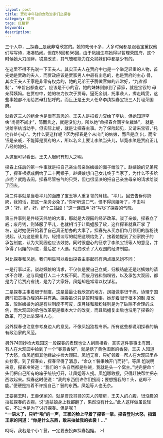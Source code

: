 ```yaml
---
layout: post
title: 贾府中年轻的女政治家们之探春
category: 读书
tags: 红楼梦
keywords: 
description: 
---
```

三个人中，__探春__是我非常欣赏的。她的戏份不多，大多时候都是跟着宝黛钗他们写写诗，凑凑热闹。但在55回和56回，由于凤姐生病她得以暂理荣国府，这个时候她大刀阔斧，锐意改革，其气魄和能力在众姊妹们中都是少有的。

在这里不得不先说一下王夫人。其实王夫人在贾府中也是一个举足轻重的人物，首先她是贾政的夫人，而贾政应该是贾家男人中最有出息的，也是贾府的主心 骨，其次王夫人王家是非常有权势的，她的兄弟王子腾做官做的非常好，“九省都制”，“奉旨出都查边”，应该是不小的官，她的妹妹则嫁到了薛家，就是宝钗的 母亲薛姨妈。在贾府中，她的权力仅次于贾母，逼死金钏，托事袭人，撵走晴雯，这些事她都不用给贾母打招呼的。而且正是王夫人任命李纨探春宝钗三人打理荣国 府。

就看这三人的组合也是很有意思的。王夫人是把权力交给了李纨，但她知道李纨“尚德不尚才”，简而言之，就是没能力，所以她“命探春合同李纨裁处”， 就是说给李纨当助手，但实际上呢，就是让探春主事。为了保险起见，又请来宝钗，”托他各处小心“。为什么要这样呢？因为探春是个未出门的姑娘，而且是庶 出，而宝钗是亲戚，不能算是贾府的人，所以名义上要让李纨当头儿，毕竟李纨是贾府正儿八经的媳妇。

从这里可以看出，王夫人起码有知人之明。

探春上任后的第一件事就是把自己亲生母亲赵姨娘的面子给驳了。赵姨娘的兄弟死了，探春根据成例给了二十两银子。赵姨娘想自己女儿终于当家了，为什么不多给点呢？就跑去闹，探春尽管被气的只哭，但也很坚决的把自己亲生母亲的请求给驳了回去。

第二件事就是当着平儿的面废了宝玉等人重复领的月钱。“平儿，回去告诉你奶奶，我的话，把这一条务必免了。”你听听这口气，怪不得凤姐听了，不由叫道：“好，好，好，好个三姑娘！”这一连四声“好”写尽了探春的气魄。

第三件事则是件经天纬地的大事，那就是大观园的经济改革。驳了亲娘，探春立了威；废月钱，则降服了平儿，也就相当于让凤姐服了软，这样探春就真正掌 了权，这时她便开始着手自己真正想办的大事了。探春先从买办们每月领用的脂粉钱说起，认为这是重复的，轻描淡写的就把这项给免了。接着她提到了别家院子的 承包制度，认为大观园也应该效仿，同时很虚心的征求了李纨宝钗等人的意见，并争得了凤姐的同意，最后定下人选，彻底改革了大观园的经济制度。

对比探春和凤姐，我们明显可以看出探春主事起码有两点跟凤姐不同：

一是行事以正。驳赵姨娘的请求，不仅仅是要自己立威，归根结底还是赵姨娘的请求不合理，这与凤姐打人二十大板不同。而废月钱和脂粉钱，以及承包大观园，都是为了给贾府省钱，是为了大家好。凤姐却是常常以权谋私。

二是探春主事着眼于制度，这是最最让我欣赏的地方。凤姐做事很干练，协理宁国府时把丧事办理的井井有条。探春虽说只是暂时理事，她却着眼于根本的制 度改革，驳赵姨娘为的是有些制度不可废，废月钱和脂粉钱则是为了破除不合理的成例，而大观园的承包改革更是根本大计的改变，而且凤姐复出后也沿用了探春的 改革，可见此举深得人心。

另外探春也注意参考身边人的意见，不像凤姐独裁专断。所有这些都说明探春的确有政治家的风范。

另外74回抄检大观园这一段探春的表现也让人刮目相看。其实这件事事出有因，有人在大观园中捡到了一个“春意香袋”，就是绣了黄色图案的香袋，王夫 人知道了大怒，命凤姐借其他缘故抄检大观园。凤姐无奈，只好领着一帮人在大观园里各处抄家。到了探春处，探春早得了消息，“命众丫鬟秉烛开门而待”。等凤 姐说明来意，探春冷笑道：“我们的丫头自然都是些贼，我就是头一个窝主。”说完便命丫头们把自己所有的箱子统统打开，让凤姐等人搜。凤姐哪敢搜，只得赶快帮忙把东西收起来。探春这时便说：“我的东西倒许你们搜阅；要想搜我的丫头，这却不能。”便硬是挡着不许搜自己丫鬟的东西。凤姐等人也无奈。

正要离去时，王善保家的，就是贾政哥哥的夫人的陪房，王夫人的心腹，很没趣的拉拉探春的衣襟，说“连姑娘身上我都翻了，果然没有什么。”此人这样做虽说轻狂，不过也是为了讨好探春。但是呢？  
__“一语未了，只听“啪”的一声，王家的脸上早着了探春一掌。探春登时大怒，指着王家的问道：“你是什么东西，敢来拉扯我的衣裳！...”__

呵呵，我若是个小丫鬟，一定要去投奔探春姐姐。 :-)
